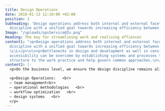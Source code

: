 ```yaml
---
title: Design Operations
date: 2018-01-13 12:10:00 +02:00
position: 2
Subheading: 'Design operations address both internal and external facets of the design
  discipline with a unified goal towards increasing efficiency between all contributors. '
Image: "/uploads/opsService@2x.png"
Heading: The key for streamlining work and realising effiences
content1: "<p>Design operations address both internal and external facets of the design
  discipline with a unified goal towards increasing efficiency between all contributors.
  \L\L</p>\n\n<p>Bottlenecks in design and development as well in consistency and
  accessibility can be overcome by establishing systems and processes that provide
  structure to the work practice and help govern common approaches.\n</p>"
content2: |-
  <p>On the business level, we ensure the design discipline remains aligned with a larger business strategy.    </p>

  <p>Design Operations:   <br>
  — team management<br> 
  — operational methodologies   <br>
  — workflow optimization   <br>
  — design systems   <br>
  </p>
---
```


